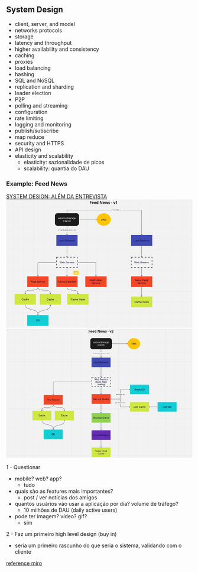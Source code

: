 ## System Design

- client, server, and model
- networks protocols
- storage
- latency and throughput
- higher availability and consistency
- caching
- proxies
- load balancing
- hashing
- SQL and NoSQL
- replication and sharding
- leader election
- P2P
- polling and streaming
- configuration
- rate limiting
- logging and monitoring
- publish/subscribe
- map reduce
- security and HTTPS
- API design
- elasticity and scalability
  - elasticity: sazionalidade de picos
  - scalability: quantia do DAU

### Example: Feed News

[SYSTEM DESIGN: ALÉM DA ENTREVISTA](https://www.youtube.com/watch?v=-8tdjn30SSw)
![Feed News - v1](./images/feed-news-v1.png)
![Feed News - v2](./images/feed-news-v2.png)

1 - Questionar
  - mobile? web? app?
    - tudo
  - quais são as features mais importantes?
    - post / ver notícias dos amigos
  - quantos usuários vão usar a aplicação por dia? volume de tráfego?
    - 10 milhões de DAU (daily active users)
  - pode ter imagem? vídeo? gif?
    - sim

2 - Faz um primeiro high level design (buy in)
  - seria um primeiro rascunho do que seria o sistema, validando com o cliente
  
[reference miro](https://miro.com/app/board/uXjVORFgFfA=/)
